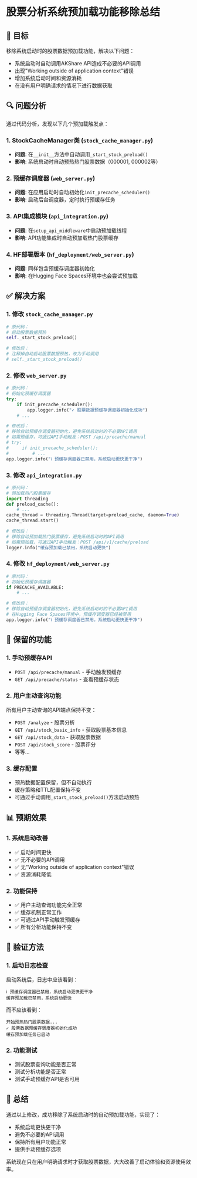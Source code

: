 # 股票分析系统预加载功能移除总结

## 🎯 目标
移除系统启动时的股票数据预加载功能，解决以下问题：
- 系统启动时自动调用AKShare API造成不必要的API调用
- 出现"Working outside of application context"错误
- 增加系统启动时间和资源消耗
- 在没有用户明确请求的情况下进行数据获取

## 🔍 问题分析
通过代码分析，发现以下几个预加载触发点：

### 1. StockCacheManager类 (`stock_cache_manager.py`)
- **问题**: 在`__init__`方法中自动调用`_start_stock_preload()`
- **影响**: 系统启动时自动预热热门股票数据（000001, 000002等）

### 2. 预缓存调度器 (`web_server.py`)
- **问题**: 在应用启动时自动初始化`init_precache_scheduler()`
- **影响**: 启动后台调度器，定时执行预缓存任务

### 3. API集成模块 (`api_integration.py`)
- **问题**: 在`setup_api_middleware`中启动预加载线程
- **影响**: API功能集成时自动预加载热门股票缓存

### 4. HF部署版本 (`hf_deployment/web_server.py`)
- **问题**: 同样包含预缓存调度器初始化
- **影响**: 在Hugging Face Spaces环境中也会尝试预加载

## ✅ 解决方案

### 1. 修改 `stock_cache_manager.py`
```python
# 原代码：
# 启动股票数据预热
self._start_stock_preload()

# 修改后：
# 注释掉自动启动股票数据预热，改为手动调用
# self._start_stock_preload()
```

### 2. 修改 `web_server.py`
```python
# 原代码：
# 初始化预缓存调度器
try:
    if init_precache_scheduler():
        app.logger.info("✓ 股票数据预缓存调度器初始化成功")
    # ...

# 修改后：
# 移除自动预缓存调度器初始化，避免系统启动时的不必要API调用
# 如需预缓存，可通过API手动触发：POST /api/precache/manual
# try:
#     if init_precache_scheduler():
#         # ...
app.logger.info("ℹ️ 预缓存调度器已禁用，系统启动更快更干净")
```

### 3. 修改 `api_integration.py`
```python
# 原代码：
# 预加载热门股票缓存
import threading
def preload_cache():
    # ...
cache_thread = threading.Thread(target=preload_cache, daemon=True)
cache_thread.start()

# 修改后：
# 移除自动预加载热门股票缓存，避免系统启动时的API调用
# 如需预加载，可通过API手动触发：POST /api/v1/cache/preload
logger.info("缓存预加载已禁用，系统启动更快")
```

### 4. 修改 `hf_deployment/web_server.py`
```python
# 原代码：
# 初始化预缓存调度器
if PRECACHE_AVAILABLE:
    # ...

# 修改后：
# 移除自动预缓存调度器初始化，避免系统启动时的不必要API调用
# 在Hugging Face Spaces环境中，预缓存调度器已经被禁用
app.logger.info("ℹ️ 预缓存调度器已禁用，系统启动更快更干净")
```

## 🔧 保留的功能

### 1. 手动预缓存API
- `POST /api/precache/manual` - 手动触发预缓存
- `GET /api/precache/status` - 查看预缓存状态

### 2. 用户主动查询功能
所有用户主动查询的API端点保持不变：
- `POST /analyze` - 股票分析
- `GET /api/stock_basic_info` - 获取股票基本信息
- `GET /api/stock_data` - 获取股票数据
- `POST /api/stock_score` - 股票评分
- 等等...

### 3. 缓存配置
- 预热数据配置保留，但不自动执行
- 缓存策略和TTL配置保持不变
- 可通过手动调用`_start_stock_preload()`方法启动预热

## 📊 预期效果

### 1. 系统启动改善
- ✅ 启动时间更快
- ✅ 无不必要的API调用
- ✅ 无"Working outside of application context"错误
- ✅ 资源消耗降低

### 2. 功能保持
- ✅ 用户主动查询功能完全正常
- ✅ 缓存机制正常工作
- ✅ 可通过API手动触发预缓存
- ✅ 所有分析功能保持不变

## 🧪 验证方法

### 1. 启动日志检查
启动系统后，日志中应该看到：
```
ℹ️ 预缓存调度器已禁用，系统启动更快更干净
缓存预加载已禁用，系统启动更快
```

而不应该看到：
```
开始预热热门股票数据...
✓ 股票数据预缓存调度器初始化成功
缓存预加载任务已启动
```

### 2. 功能测试
- 测试股票查询功能是否正常
- 测试分析功能是否正常
- 测试手动预缓存API是否可用

## 🎉 总结

通过以上修改，成功移除了系统启动时的自动预加载功能，实现了：
- 系统启动更快更干净
- 避免不必要的API调用
- 保持所有用户功能正常
- 提供手动预缓存选项

系统现在只在用户明确请求时才获取股票数据，大大改善了启动体验和资源使用效率。
